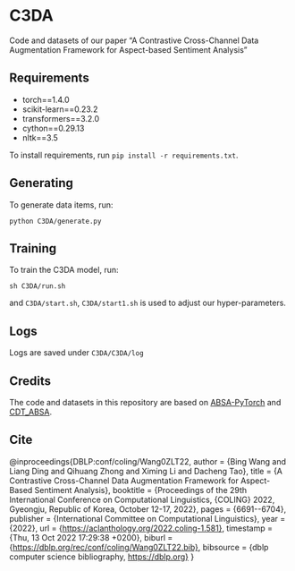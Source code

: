 # C3DA

Code and datasets of our paper “A Contrastive Cross-Channel Data Augmentation Framework for Aspect-based Sentiment Analysis”



## Requirements

- torch==1.4.0
- scikit-learn==0.23.2
- transformers==3.2.0
- cython==0.29.13
- nltk==3.5

To install requirements, run `pip install -r requirements.txt`.



## Generating

To generate data items, run:

`python C3DA/generate.py`



## Training

To train the C3DA model, run:

`sh C3DA/run.sh`

and `C3DA/start.sh`, `C3DA/start1.sh` is used to adjust our hyper-parameters.



## Logs

Logs are saved under `C3DA/C3DA/log`



## Credits

The code and datasets in this repository are based on [ABSA-PyTorch](https://github.com/songyouwei/ABSA-PyTorch) and [CDT_ABSA](https://github.com/Guangzidetiaoyue/CDT_ABSA).


## Cite

@inproceedings{DBLP:conf/coling/Wang0ZLT22,
  author    = {Bing Wang and
               Liang Ding and
               Qihuang Zhong and
               Ximing Li and
               Dacheng Tao},
  title     = {A Contrastive Cross-Channel Data Augmentation Framework for Aspect-Based Sentiment Analysis},
  booktitle = {Proceedings of the 29th International Conference on Computational Linguistics, {COLING} 2022, Gyeongju, Republic of Korea, October 12-17,
               2022},
  pages     = {6691--6704},
  publisher = {International Committee on Computational Linguistics},
  year      = {2022},
  url       = {https://aclanthology.org/2022.coling-1.581},
  timestamp = {Thu, 13 Oct 2022 17:29:38 +0200},
  biburl    = {https://dblp.org/rec/conf/coling/Wang0ZLT22.bib},
  bibsource = {dblp computer science bibliography, https://dblp.org}
}


